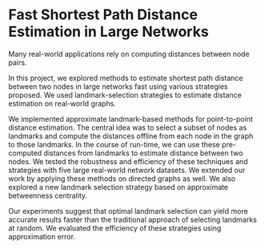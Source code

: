 # Fast Shortest Path Distance Estimation in Large Networks

Many real-world applications rely on computing distances between node pairs. 

In this project, we explored methods to estimate shortest path distance between two nodes in large networks fast using various strategies proposed. We used landmark-selection strategies to estimate distance estimation on real-world graphs.

We implemented approximate landmark-based methods for point-to-point distance estimation. The central idea was to select a subset of nodes as landmarks and compute the distances offline from each node in the graph to those landmarks. In the course of run-time, we can use these pre-computed distances from landmarks to estimate distance between two nodes. We tested the robustness and efficiency of these techniques and strategies with five large real-world network datasets. We extended our work by applying these methods on directed graphs as well. We also explored a new landmark selection strategy based on approximate betweenness centrality. 

Our experiments suggest that optimal landmark selection can yield more accurate results faster than the traditional approach of selecting landmarks at random. We evaluated the efficiency of these strategies using approximation error.
